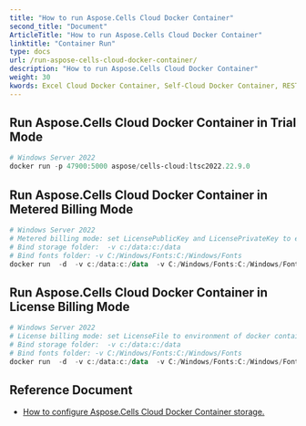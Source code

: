 ```yaml
---
title: "How to run Aspose.Cells Cloud Docker Container"
second_title: "Document"
ArticleTitle: "How to run Aspose.Cells Cloud Docker Container"
linktitle: "Container Run"
type: docs
url: /run-aspose-cells-cloud-docker-container/
description: "How to run Aspose.Cells Cloud Docker Container"
weight: 30
kwords: Excel Cloud Docker Container, Self-Cloud Docker Container, REST Docker Container, Spreadsheet, PDF, CSV, Json, Markdown, Docker Image, Run Docker Container
---
```


## Run Aspose.Cells Cloud Docker Container in Trial Mode

```powershell
# Windows Server 2022
docker run -p 47900:5000 aspose/cells-cloud:ltsc2022.22.9.0

```

## Run Aspose.Cells Cloud Docker Container in Metered Billing Mode

```powershell
# Windows Server 2022
# Metered billing mode: set LicensePublicKey and LicensePrivateKey to environment of docker container
# Bind storage folder:  -v c:/data:c:/data
# Bind fonts folder: -v C:/Windows/Fonts:C:/Windows/Fonts
docker run  -d  -v c:/data:c:/data  -v C:/Windows/Fonts:C:/Windows/Fonts -p 47900:5000  -e LicensePublicKey=yourLicensePublicKey  -e LicensePrivateKey=yourLicensePrivateKey -e storagesCredentialsFilePath=./storageResource.json --name asposecellscloud  aspose/cells-cloud:ltsc2022.25.9.0

```

## Run Aspose.Cells Cloud Docker Container in License Billing Mode

```powershell
# Windows Server 2022
# License billing mode: set LicenseFile to environment of docker container. 
# Bind storage folder:  -v c:/data:c:/data
# Bind fonts folder: -v C:/Windows/Fonts:C:/Windows/Fonts
docker run  -d  -v c:/data:c:/data  -v C:/Windows/Fonts:C:/Windows/Fonts -p 47900:5000  -e LicenseFile=c:/data/aspose.cells.lic  -e storagesCredentialsFilePath=./storageResource.json --name asposecellscloud  aspose/cells-cloud:ltsc2022.25.9.0

```


## Reference Document

- [How to configure Aspose.Cells Cloud Docker Container storage.](https://docs.aspose.cloud/cells/docker/storage/)
